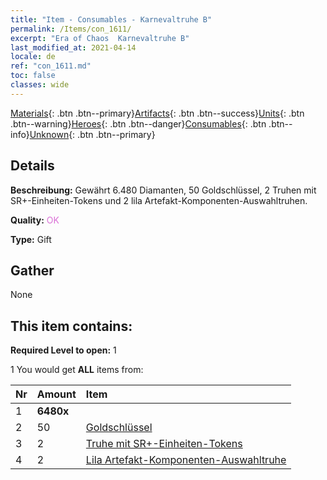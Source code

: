 ```yaml
---
title: "Item - Consumables - Karnevaltruhe B"
permalink: /Items/con_1611/
excerpt: "Era of Chaos  Karnevaltruhe B"
last_modified_at: 2021-04-14
locale: de
ref: "con_1611.md"
toc: false
classes: wide
---
```

 [Materials](/de/Items/){: .btn .btn--primary}[Artifacts](/de/Items/Artifacts/){: .btn .btn--success}[Units](/de/Items/Units/){: .btn .btn--warning}[Heroes](/de/Items/Heroes/){: .btn .btn--danger}[Consumables](/de/Items/Consumables/){: .btn .btn--info}[Unknown](/de/Items/Unknown/){: .btn .btn--primary}

## Details
 **Beschreibung:** Gewährt 6.480 Diamanten, 50 Goldschlüssel, 2 Truhen mit SR+-Einheiten-Tokens und 2 lila Artefakt-Komponenten-Auswahltruhen.

 **Quality:** <span style="color: #DA70D6">OK</span>

 **Type:** Gift

## Gather

  None

## This item contains:

 **Required Level to open:** 1

 1 You would get **ALL** items  from:

  | Nr | Amount |     Item    |
  |:---|:-------|:------------|
  | 1 |  **6480x** | <i class="fas fa-gem"/> |  | 
  | 2 | 50 | [Goldschlüssel](/de/Items/con_783/) | 
  | 3 | 2 | [Truhe mit SR+-Einheiten-Tokens](/de/Items/con_1598/) | 
  | 4 | 2 | [Lila Artefakt-Komponenten-Auswahltruhe](/de/Items/con_1612/) | 
